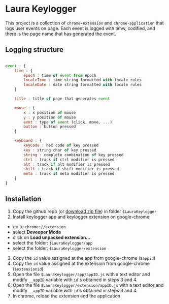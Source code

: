# Laura Keylogger

This project is a collection of `chrome-extension` and `chrome-application` that logs user events on page. Each event is logged with timw, codified, and there is the page name that has generated the event.

## Logging structure

``` Javascript

event : {
	time : {
		epoch : time of event from epoch
		localeTime : time string formatted with locale rules
		localeDate : date string formatted with locale rules
	}	

	title : title of page that generates event

	mouse : {
		x : x position of mouse
		y : y position of mouse
		evnt : type of event (click, move, ...)
		button : button pressed
	}

	keyboard : {
		keyCode : hex code of key pressed
		key : string char of key pressed
		string : complete combination of key pressed
		ctrl : track if ctrl modifier is pressed
		alt : track if alt modifier is pressed
		shift : track if shift modifier is pressed
		meta : track if meta modifier is pressed
	}
}

```

## Installation

 1. Copy the github repo (or [download zip file](https://github.com/MatteoRagni/LauraKeylogger/archive/master.zip)) in folder `$LauraKeylogger`
 2. Install keylogger app and keylogger extension on google-chrome:
   * go to `chrome://extension`
   * select **Deveoper Mode**
   * click on **Load unpacked extension...**
   * select the folder: `$LauraKeylogger/app`
   * select the folder: `$LauraKeylogger/extension`
 3. Copy the `id` value assigned at the app from google-chrome (`$appid`)
 4. Copy the `id` value assigned at the extension from google-chrome (`$extensionid`)
 5. Open the file `$LauraKeylogger/app/appID.js` with a text editor and modify `__appID` variable with `id`'s obtained in steps 3 and 4.
 5. Open the file `$LauraKeylogger/extension/appID.js` with a text editor and modify `__appID` variable with `id`'s obtained in steps 3 and 4.
 6. In chrome, reload the extension and the application. 

